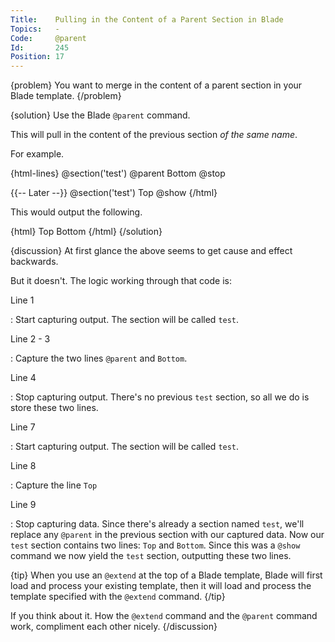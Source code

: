 ```yaml
---
Title:    Pulling in the Content of a Parent Section in Blade
Topics:   -
Code:     @parent
Id:       245
Position: 17
---
```


{problem}
You want to merge in the content of a parent section in your Blade template.
{/problem}

{solution}
Use the Blade `@parent` command.

This will pull in the content of the previous section _of the same name_.

For example.

{html-lines}
@section('test')
  @parent
  Bottom
@stop

{{-- Later --}}
@section('test')
   Top
@show
{/html}

This would output the following.

{html}
Top
Bottom
{/html}
{/solution}

{discussion}
At first glance the above seems to get cause and effect backwards.

But it doesn't. The logic working through that code is:

Line 1

: Start capturing output. The section will be called `test`.

Line 2 - 3

: Capture the two lines `@parent` and `Bottom`.

Line 4

: Stop capturing output. There's no previous `test` section, so all we do is store these two lines.

Line 7

: Start capturing output. The section will be called `test`.

Line 8

: Capture the line `Top`

Line 9

: Stop capturing data. Since there's already a section named `test`, we'll replace any `@parent` in the previous section with our captured data. Now our `test` section contains two lines: `Top` and `Bottom`. Since this was a `@show` command we now yield the `test` section, outputting these two lines.

{tip}
When you use an `@extend` at the top of a Blade template, Blade will first load and process your existing template, then it will load and process the template specified with the `@extend` command.
{/tip}

If you think about it. How the `@extend` command and the `@parent` command work, compliment each other nicely.
{/discussion}
